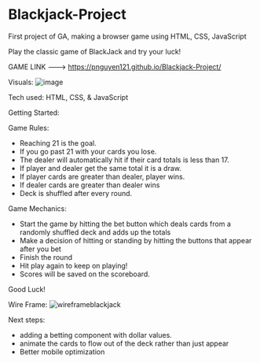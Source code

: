 # Blackjack-Project
First project of GA, making a browser game using HTML, CSS, JavaScript

Play the classic game of BlackJack and try your luck!

GAME LINK ---> https://pnguyen121.github.io/Blackjack-Project/ 

Visuals: ![image](https://user-images.githubusercontent.com/103158026/202559999-225a77c7-3b04-4035-8b42-446a791f29f6.png)

Tech used: HTML, CSS, & JavaScript

Getting Started:

Game Rules:
- Reaching 21 is the goal. 
- If you go past 21 with your cards you lose.
- The dealer will automatically hit if their card totals is less than 17.
- If player and dealer get the same total it is a draw.
- If player cards are greater than dealer, player wins.
- If dealer cards are greater than dealer wins
- Deck is shuffled after every round.

Game Mechanics:
- Start the game by hitting the bet button which deals cards from a randomly shuffled deck and adds up the totals
- Make a decision of hitting or standing by hitting the buttons that appear after you bet
- Finish the round
- Hit play again to keep on playing!
- Scores will be saved on the scoreboard.

Good Luck!


Wire Frame: ![wireframeblackjack](https://user-images.githubusercontent.com/103158026/202731228-d24e47b5-9ecb-4060-aafa-624f3ba3abb3.jpg)


Next steps:
- adding a betting component with dollar values.
- animate the cards to flow out of the deck rather than just appear 
- Better mobile optimization


